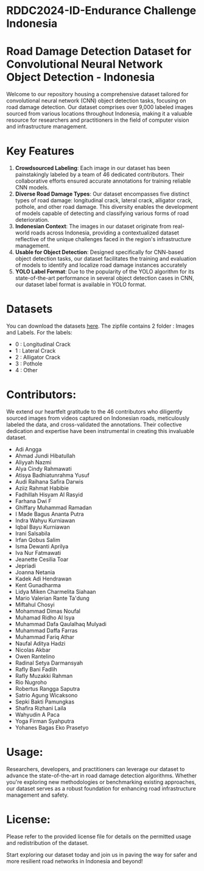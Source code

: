 # RDDC2024-ID-Endurance Challenge Indonesia
# Road Damage Detection Dataset for Convolutional Neural Network Object Detection - Indonesia

Welcome to our repository housing a comprehensive dataset tailored for convolutional neural network (CNN) object detection tasks, focusing on road damage detection. Our dataset comprises over 9,000 labeled images sourced from various locations throughout Indonesia, making it a valuable resource for researchers and practitioners in the field of computer vision and infrastructure management.

# Key Features

1. **Crowdsourced Labeling**: Each image in our dataset has been painstakingly labeled by a team of 46 dedicated contributors. Their collaborative efforts ensured accurate annotations for training reliable CNN models.
2. **Diverse Road Damage Types**: Our dataset encompasses five distinct types of road damage: longitudinal crack, lateral crack, alligator crack, pothole, and other road damage. This diversity enables the development of models capable of detecting and classifying various forms of road deterioration.
3. **Indonesian Context**: The images in our dataset originate from real-world roads across Indonesia, providing a contextualized dataset reflective of the unique challenges faced in the region's infrastructure management.
4. **Usable for Object Detection**: Designed specifically for CNN-based object detection tasks, our dataset facilitates the training and evaluation of models to identify and localize road damage instances accurately
5. **YOLO Label Format**: Due to the popularity of the YOLO algorithm for its state-of-the-art performance in several object detection cases in CNN, our dataset label format is available in YOLO format.

# Datasets
You can download the datasets [here](https://drive.google.com/file/d/1AbNe-dhK2ikaK05ATsPUcJXWW_bsz-pp/view?usp=sharing). The zipfile contains 2 folder : Images and Labels. For the labels:

- 0 : Longitudinal Crack
- 1 : Lateral Crack
- 2 : Alligator Crack
- 3 : Pothole
- 4 : Other

# Contributors:
We extend our heartfelt gratitude to the 46 contributors who diligently sourced images from videos captured on Indonesian roads, meticulously labeled the data, and cross-validated the annotations. Their collective dedication and expertise have been instrumental in creating this invaluable dataset.

- Adi Angga
- Ahmad Jundi Hibatullah 
- Aliyyah Nazmi
- Alya Cindy Rahmawati
- Atisya Badhiatunrahma Yusuf 
- Audi Raihana Safira Darwis 
- Aziiz Rahmat Habibie
- Fadhillah Hisyam Al Rasyid
- Farhana Dwi F
- Ghiffary Muhammad Ramadan
- I Made Bagus Ananta Putra
- Indra Wahyu Kurniawan 
- Iqbal Bayu Kurniawan
- Irani Salsabila
- Irfan Qobus Salim
- Isma Dewanti Aprilya
- Iva Nur Fatmawati
- Jeanette Cesilia Toar 
- Jepriadi 
- Joanna Netania
- Kadek Adi Hendrawan
- Kent Gunadharma 
- Lidya Miken Charmelita Siahaan
- Mario Valerian Rante Ta'dung
- Miftahul Chosyi
- Mohammad Dimas Noufal
- Muhamad Ridho Al Isya
- Muhammad Dafa Qaulalhaq Mulyadi
- Muhammad Daffa Farras
- Muhammad Fariq Athar
- Naufal Aditya Hadzi
- Nicolas Akbar
- Owen Rantelino
- Radinal Setya Darmansyah
- Rafly Bani Fadlih 
- Rafly Muzakki Rahman 
- Rio Nugroho
- Robertus Rangga Saputra
- Satrio Agung Wicaksono
- Sepki Bakti Pamungkas
- Shafira Rizhani Laila
- Wahyudin A Paca
- Yoga Firman Syahputra
- Yohanes Bagas Eko Prasetyo

# Usage:
Researchers, developers, and practitioners can leverage our dataset to advance the state-of-the-art in road damage detection algorithms. Whether you're exploring new methodologies or benchmarking existing approaches, our dataset serves as a robust foundation for enhancing road infrastructure management and safety.

# License:
Please refer to the provided license file for details on the permitted usage and redistribution of the dataset.

Start exploring our dataset today and join us in paving the way for safer and more resilient road networks in Indonesia and beyond!
